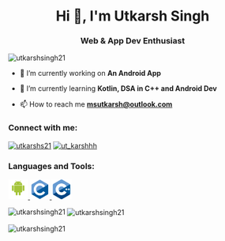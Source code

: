 <h1 align="center">Hi 👋, I'm Utkarsh Singh</h1>
<h3 align="center">Web & App Dev Enthusiast</h3>

<p align="left"> <img src="https://komarev.com/ghpvc/?username=utkarshsingh21&label=Profile%20views&color=0e75b6&style=flat" alt="utkarshsingh21" /> </p>

- 🔭 I’m currently working on **An Android App**

- 🌱 I’m currently learning **Kotlin, DSA in C++ and Android Dev**

- 📫 How to reach me **msutkarsh@outlook.com**

<h3 align="left">Connect with me:</h3>
<p align="left">
<a href="https://linkedin.com/in/utkarshs21" target="blank"><img align="center" src="https://raw.githubusercontent.com/rahuldkjain/github-profile-readme-generator/master/src/images/icons/Social/linked-in-alt.svg" alt="utkarshs21" height="30" width="40" /></a>
<a href="https://www.hackerrank.com/ut_karshhh" target="blank"><img align="center" src="https://raw.githubusercontent.com/rahuldkjain/github-profile-readme-generator/master/src/images/icons/Social/hackerrank.svg" alt="ut_karshhh" height="30" width="40" /></a>
</p>

<h3 align="left">Languages and Tools:</h3>
<p align="left"> <a href="https://developer.android.com" target="_blank" rel="noreferrer"> <img src="https://raw.githubusercontent.com/devicons/devicon/master/icons/android/android-original-wordmark.svg" alt="android" width="40" height="40"/> </a> <a href="https://www.cprogramming.com/" target="_blank" rel="noreferrer"> <img src="https://raw.githubusercontent.com/devicons/devicon/master/icons/c/c-original.svg" alt="c" width="40" height="40"/> </a> <a href="https://www.w3schools.com/cpp/" target="_blank" rel="noreferrer"> <img src="https://raw.githubusercontent.com/devicons/devicon/master/icons/cplusplus/cplusplus-original.svg" alt="cplusplus" width="40" height="40"/> </a> </p>

<p><img align="left" src="https://github-readme-stats.vercel.app/api/top-langs?username=utkarshsingh21&show_icons=true&locale=en&layout=compact" alt="utkarshsingh21" /></p>

<p>&nbsp;<img align="center" src="https://github-readme-stats.vercel.app/api?username=utkarshsingh21&show_icons=true&locale=en" alt="utkarshsingh21" /></p>

<p><img align="center" src="https://github-readme-streak-stats.herokuapp.com/?user=utkarshsingh21&" alt="utkarshsingh21" /></p>
